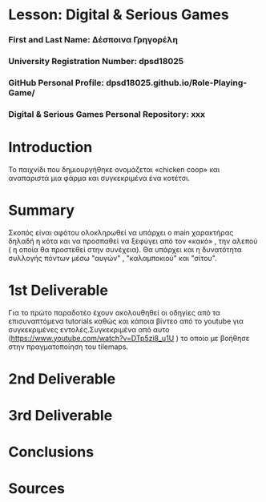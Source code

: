 # Lesson: Digital & Serious Games

### First and Last Name: Δέσποινα Γρηγορέλη
### University Registration Number: dpsd18025
### GitHub Personal Profile: dpsd18025.github.io/Role-Playing-Game/
### Digital & Serious Games Personal Repository: xxx

# Introduction
Το παιχνίδι που δημιουργήθηκε ονομάζεται «chicken coop» και αναπαριστά μια φάρμα και συγκεκριμένα ένα κοτέτσι. 

# Summary
Σκοπός είναι αφότου ολοκληρωθεί να υπάρχει ο main χαρακτήρας δηλαδή η κότα και να προσπαθεί να ξεφύγει από τον «κακό» , την αλεπού ( η οποία θα προστεθεί στην συνέχεια). Θα υπάρχει και η δυνατότητα συλλογής πόντων μέσω "αυγών" , "καλαμποκιού" και "σίτου".

# 1st Deliverable
Για το πρώτο παραδοτέο έχουν ακολουθηθεί οι οδηγίες από τα επισυναπτόμενα tutorials καθώς και κάποια βίντεο από το youtube για συγκεκριμένες εντολές.Συγκεκριμένα από αυτο (https://www.youtube.com/watch?v=DTp5zi8_u1U ) το οποίο με βοήθησε στην πραγματοποίηση του tilemaps.


# 2nd Deliverable


# 3rd Deliverable 


# Conclusions


# Sources
